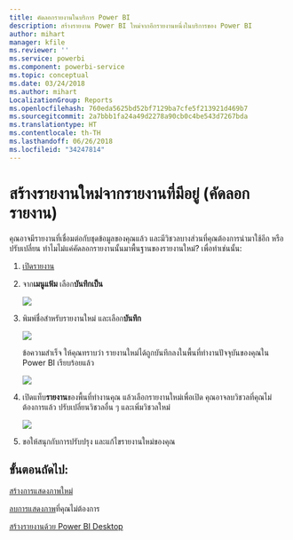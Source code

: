 ```yaml
---
title: คัดลอกรายงานในบริการ Power BI
description: สร้างรายงาน Power BI ใหม่จากอีกรายงานหนึ่งในบริการของ Power BI
author: mihart
manager: kfile
ms.reviewer: ''
ms.service: powerbi
ms.component: powerbi-service
ms.topic: conceptual
ms.date: 03/24/2018
ms.author: mihart
LocalizationGroup: Reports
ms.openlocfilehash: 760eda5625bd52bf7129ba7cfe5f213921d469b7
ms.sourcegitcommit: 2a7bbb1fa24a49d2278a90cb0c4be543d7267bda
ms.translationtype: HT
ms.contentlocale: th-TH
ms.lasthandoff: 06/26/2018
ms.locfileid: "34247814"
---
```

# <a name="create-a-new-report-from-an-existing-report-copy-a-report"></a>สร้างรายงานใหม่จากรายงานที่มีอยู่ (คัดลอกรายงาน)
คุณอาจมีรายงานที่เชื่อมต่อกับชุดข้อมูลของคุณแล้ว และมีวิชวลบางส่วนที่คุณต้องการนำมาใช้อีก หรือปรับเปลี่ยน  ทำไมไม่แค่คัดลอกรายงานนั้นมาพื้นฐานของรายงานใหม่?  เพื่อทำเช่นนั้น:

1. [เปิดรายงาน](service-report-open.md)
2. จาก**เมนูแฟ้ม** เลือก**บันทึกเป็น**
   
   ![](media/power-bi-report-copy/powerbi-save-as.png)
3. พิมพ์ชื่อสำหรับรายงานใหม่ และเลือก**บันทึก**
   
   ![](media/power-bi-report-copy/savereport.png)
   
   ข้อความสำเร็จ ให้คุณทราบว่า รายงานใหม่ได้ถูกบันทึกลงในพื้นที่ทำงานปัจจุบันของคุณใน Power BI เรียบร้อยแล้ว
   
   ![](media/power-bi-report-copy/savesuccess1.png)
4. เปิดแท็บ**รายงาน**ของพื้นที่ทำงานคุณ แล้วเลือกรายงานใหม่เพื่อเปิด คุณอาจลบวิชวลที่คุณไม่ต้องการแล้ว ปรับเปลี่ยนวิชวลอื่น ๆ และเพิ่มวิชวลใหม่
   
   ![](media/power-bi-report-copy/power-bi-workspace.png)
5. ขอให้สนุกกับการปรับปรุง และแก้ไขรายงานใหม่ของคุณ

## <a name="next-steps"></a>ขั้นตอนถัดไป:
[สร้างการแสดงภาพใหม่](power-bi-report-add-visualizations-ii.md)

[ลบการแสดงภาพ](service-delete.md)ที่คุณไม่ต้องการ

[สร้างรายงานด้วย Power BI Desktop](desktop-report-view.md)
